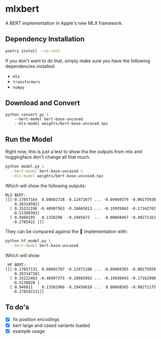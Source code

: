 # mlxbert

A BERT implementation in Apple's new MLX framework.

## Dependency Installation

```sh
poetry install --no-root
```

If you don't want to do that, simply make sure you have the following dependencies installed:

- `mlx`
- `transformers`
- `numpy`

## Download and Convert

```
python convert.py \
    --bert-model bert-base-uncased
    --mlx-model weights/bert-base-uncased.npz
```

## Run the Model

Right now, this is just a test to show tha the outputs from mlx and huggingface don't change all that much.

```sh
python model.py \
  --bert-model bert-base-uncased \
  --mlx-model weights/bert-base-uncased.npz
```

Which will show the following outputs:
```
MLX BERT:
[[[-0.17057164  0.08602728 -0.12471077 ... -0.09469379 -0.00275938
    0.28314582]
  [ 0.15222196 -0.48997563 -0.26665813 ... -0.19935863 -0.17162783
   -0.51360303]
  [ 0.9460105   0.1358298  -0.2945672  ...  0.00868467 -0.90271163
   -0.2785422 ]]]
```

They can be compared against the 🤗 implementation with:

```sh
python hf_model.py \
  --bert-model bert-base-uncased
```

Which will show:
```
 HF BERT:
[[[-0.17057131  0.08602707 -0.12471108 ... -0.09469365 -0.00275959
    0.28314728]
  [ 0.15222463 -0.48997375 -0.26665992 ... -0.19936043 -0.17162988
   -0.5136028 ]
  [ 0.946011    0.13582966 -0.29456618 ...  0.00868565 -0.90271175
   -0.27854213]]]
```

## To do's

- [x] fix position encodings
- [x] bert large and cased variants loaded
- [x] example usage